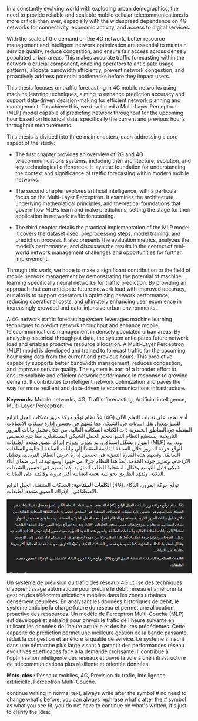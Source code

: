 In a constantly evolving world with exploding urban demographics, the need to provide reliable and scalable mobile cellular telecommunications is more critical than ever, especially with the widespread dependence on 4G networks for connectivity, economic activity, and access to digital services.

With the scale of the demand on the 4G network, better resource management and intelligent network optimization are essential to maintain service quality, reduce congestion, and ensure fair access across densely populated urban areas. This makes accurate traffic forecasting within the network a crucial component, enabling operators to anticipate usage patterns, allocate bandwidth efficiently, prevent network congestion, and proactively address potential bottlenecks before they impact users.

This thesis focuses on traffic forecasting in 4G mobile networks using machine learning techniques, aiming to enhance prediction accuracy and support data-driven decision-making for efficient network planning and management. To achieve this, we developed a Multi-Layer Perceptron (MLP) model capable of predicting network throughput for the upcoming hour based on historical data, specifically the current and previous hour’s throughput measurements.

This thesis is divided into three main chapters, each addressing a core aspect of the study:

- The first chapter provides an overview of 2G and 4G telecommunications systems, including their architecture, evolution, and key technological differences. It lays the foundation for understanding the context and significance of traffic forecasting within modern mobile networks.

- The second chapter explores artificial intelligence, with a particular focus on the Multi-Layer Perceptron. It examines the architecture, underlying mathematical principles, and theoretical foundations that govern how MLPs learn and make predictions, setting the stage for their application in network traffic forecasting.

- The third chapter details the practical implementation of the MLP model. It covers the dataset used, preprocessing steps, model training, and prediction process. It also presents the evaluation metrics, analyzes the model’s performance, and discusses the results in the context of real-world network management challenges and opportunities for further improvement.

Through this work, we hope to make a significant contribution to the field of mobile network management by demonstrating the potential of machine learning specifically neural networks for traffic prediction. By providing an approach that can anticipate future network load with improved accuracy, our aim is to support operators in optimizing network performance, reducing operational costs, and ultimately enhancing user experience in increasingly crowded and data-intensive urban environments.

A 4G network traffic forecasting system leverages machine learning techniques to predict network throughput and enhance mobile telecommunications management in densely populated urban areas. By analyzing historical throughput data, the system anticipates future network load and enables proactive resource allocation. A Multi-Layer Perceptron (MLP) model is developed and trained to forecast traffic for the upcoming hour using data from the current and previous hours. This predictive capability supports better bandwidth management, reduces congestion, and improves service quality. The system is part of a broader effort to ensure scalable and efficient network performance in response to growing demand. It contributes to intelligent network optimization and paves the way for more resilient and data-driven telecommunications infrastructure.

**Keywords**: Mobile networks, 4G, Traffic forecasting, Artificial intelligence, Multi-Layer Perceptron.

عَدُّ نظام توقّع حركة مرور شبكات الجيل الرابع (4G) أداة تعتمد على تقنيات التعلم الآلي للتنبؤ بمعدل نقل البيانات في الشبكة، مما يُسهم في تحسين إدارة شبكات الاتصالات المتنقلة في المناطق الحضرية ذات الكثافة السكانية العالية. من خلال تحليل بيانات المرور التاريخية، يستطيع النظام التنبؤ بحجم الحمل الشبكي المستقبلي، مما يتيح تخصيص الموارد بشكل استباقي. تم تطوير نموذج إدراك عميق متعدد الطبقات (MLP) وتدريبه لتوقّع حركة المرور خلال الساعة القادمة استنادًا إلى بيانات الساعة الحالية والساعات السابقة. وتُسهم هذه القدرة التنبؤية في تحسين إدارة عرض النطاق الترددي، وتقليل الازدحام، وتعزيز جودة الخدمة. يُعَدّ هذا النظام جزءًا من جهود أوسع تهدف إلى ضمان أداء شبكي قابل للتوسع وفعّال، استجابةً للطلب المتزايد. كما يُسهم في تحسين الشبكات الذكية، ويُمهّد الطريق نحو بنية تحتية اتصالية أكثر مرونة وقائمة على البيانات.

**الكلمات المفتاحية:** الشبكات المتنقلة، الجيل الرابع (4G)، توقّع حركة المرور، الذكاء الاصطناعي، الإدراك العميق متعدد الطبقات.

![](assets/2025-06-10-02-02-58-image.png)

Un système de prévision du trafic des réseaux 4G utilise des techniques d'apprentissage automatique pour prédire le débit réseau et améliorer la gestion des télécommunications mobiles dans les zones urbaines densément peuplées. En analysant les données historiques de débit, le système anticipe la charge future du réseau et permet une allocation proactive des ressources. Un modèle de Perceptron Multi-Couche (MLP) est développé et entraîné pour prévoir le trafic de l'heure suivante en utilisant les données de l'heure actuelle et des heures précédentes. Cette capacité de prédiction permet une meilleure gestion de la bande passante, réduit la congestion et améliore la qualité de service. Le système s'inscrit dans une démarche plus large visant à garantir des performances réseau évolutives et efficaces face à la demande croissante. Il contribue à l'optimisation intelligente des réseaux et ouvre la voie à une infrastructure de télécommunications plus résiliente et orientée données.

**Mots-clés :** Réseaux mobiles, 4G, Prévision du trafic, Intelligence artificielle, Perceptron Multi-Couche.

continue writing in normal text, always write after the symbol # no need to change what's before, you can always rephrase what's after the # symbol as what you see fit, you do not have to continue on what's written, it's just to clarify the idea:
